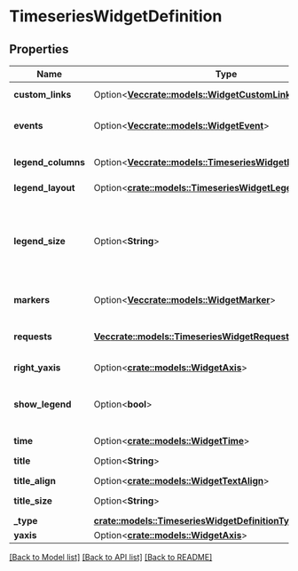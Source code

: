 # TimeseriesWidgetDefinition

## Properties

Name | Type | Description | Notes
------------ | ------------- | ------------- | -------------
**custom_links** | Option<[**Vec<crate::models::WidgetCustomLink>**](WidgetCustomLink.md)> | List of custom links. | [optional]
**events** | Option<[**Vec<crate::models::WidgetEvent>**](WidgetEvent.md)> | List of widget events. | [optional]
**legend_columns** | Option<[**Vec<crate::models::TimeseriesWidgetLegendColumn>**](TimeseriesWidgetLegendColumn.md)> | Columns displayed in the legend. | [optional]
**legend_layout** | Option<[**crate::models::TimeseriesWidgetLegendLayout**](TimeseriesWidgetLegendLayout.md)> |  | [optional]
**legend_size** | Option<**String**> | Available legend sizes for a widget. Should be one of \"0\", \"2\", \"4\", \"8\", \"16\", or \"auto\". | [optional]
**markers** | Option<[**Vec<crate::models::WidgetMarker>**](WidgetMarker.md)> | List of markers. | [optional]
**requests** | [**Vec<crate::models::TimeseriesWidgetRequest>**](TimeseriesWidgetRequest.md) | List of timeseries widget requests. | 
**right_yaxis** | Option<[**crate::models::WidgetAxis**](WidgetAxis.md)> |  | [optional]
**show_legend** | Option<**bool**> | (screenboard only) Show the legend for this widget. | [optional]
**time** | Option<[**crate::models::WidgetTime**](WidgetTime.md)> |  | [optional]
**title** | Option<**String**> | Title of your widget. | [optional]
**title_align** | Option<[**crate::models::WidgetTextAlign**](WidgetTextAlign.md)> |  | [optional]
**title_size** | Option<**String**> | Size of the title. | [optional]
**_type** | [**crate::models::TimeseriesWidgetDefinitionType**](TimeseriesWidgetDefinitionType.md) |  | 
**yaxis** | Option<[**crate::models::WidgetAxis**](WidgetAxis.md)> |  | [optional]

[[Back to Model list]](../README.md#documentation-for-models) [[Back to API list]](../README.md#documentation-for-api-endpoints) [[Back to README]](../README.md)


